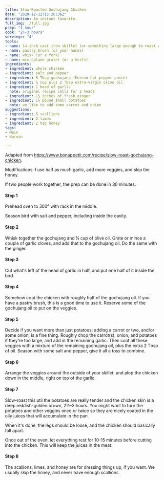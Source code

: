 ```yaml
---
title: Slow-Roasted Gochujang Chicken
date: "2020-12-12T16:20:36Z"
description: An instant favorite. 
full_img: ./full.jpg
prep: "1 hour"
cook: "2½-3 hours"
servings: "4"
tools:
- name: 14-inch cast iron skillet (or something large enough to roast a whole chicken plus veggies)
- name: pastry brush (or your hands)
- name: whisk (or a fork)
- name: microplane grater (or a knife)
ingredients:
- ingredient: whole chicken
- ingredient: salt and pepper
- ingredient: 5 Tbsp gochujang (Korean hot pepper paste)
- ingredient: ¼ cup plus 2 Tbsp extra-virgin olive oil
- ingredient: 1 head of garlic
  note: original recipe calls for 2 heads
- ingredient: 1½ inches of fresh ginger
- ingredient: 1½ pound small potatoes
  note: we like to add some carrot and onion
suggestions:
- ingredient: 5 scallions
- ingredient: 2 limes
- ingredient: 2 tsp honey
tags:
- Main
- Korean

---
```


Adapted from https://www.bonappetit.com/recipe/slow-roast-gochujang-chicken.

Modifications: I use half as much garlic, add more veggies, and skip the honey.

If two people work together, the prep can be done in 30 minutes.

#### Step 1

Prehead oven to 300° with rack in the middle.

Season bird with salt and pepper, including inside the cavity.

#### Step 2

Whisk together the gochujang and ¼ cup of olive oil. Grate or mince a couple of garlic cloves, and add that to the gochujang oil. Do the same with the ginger.

#### Step 3

Cut what's left of the head of garlic in half, and put one half of it inside the bird.

#### Step 4

Somehow coat the chicken with roughly half of the gochujang oil. If you have a pastry brush, this is a good time to use it. Reserve some of the gochujang oil to put on the veggies.

#### Step 5

Decide if you want more than just potatoes: adding a carrot or two, and/or some onion, is a fine thing. Roughly chop the carrot(s), onion, and potatoes if they're too large, and add in the remaining garlic. Then coat all these veggies with a mixture of the remaining gochujang oil, plus the extra 2 Tbsp of oil. Season with some salt and pepper, give it all a toss to combine.

#### Step 6

Arrange the veggies around the outside of your skillet, and plop the chicken down in the middle, right on top of the garlic.

#### Step 7

Slow-roast this util the potatoes are really tender and the chicken skin is a deep reddish-golden brown, 2½-3 hours. You might want to turn the potatoes and other veggies once or twice so they are nicely coated in the oily juices that will accumulate in the pan.

When it's done, the legs should be loose, and the chicken should basically fall apart.

Once out of the oven, let everything rest for 10-15 minutes before cutting into the chicken. This will keep the juices in the meat.

#### Step 8

The scallions, limes, and honey are for dressing things up, if you want. We usually skip the honey, and never have enough scallions.
